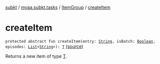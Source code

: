 [subkt](../../index.md) / [myaa.subkt.tasks](../index.md) / [ItemGroup](index.md) / [createItem](./create-item.md)

# createItem

`protected abstract fun createItem(entry: `[`String`](https://kotlinlang.org/api/latest/jvm/stdlib/kotlin/-string/index.html)`, isBatch: `[`Boolean`](https://kotlinlang.org/api/latest/jvm/stdlib/kotlin/-boolean/index.html)`, episodes: `[`List`](https://kotlinlang.org/api/latest/jvm/stdlib/kotlin.collections/-list/index.html)`<`[`String`](https://kotlinlang.org/api/latest/jvm/stdlib/kotlin/-string/index.html)`>): `[`T`](index.md#T) [(source)](https://github.com/Myaamori/SubKt/blob/0.1.8/src/main/kotlin/myaa/subkt/tasks/tasks.kt#L321)

Returns a new item of type [T](index.md#T).

